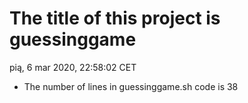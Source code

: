 # The title of this project is guessinggame 
pią, 6 mar 2020, 22:58:02 CET
- The number of lines in guessinggame.sh code is 
38
